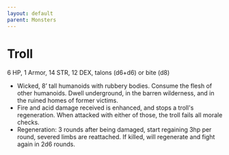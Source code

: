 ```yaml
---
layout: default
parent: Monsters
---
```

# Troll
6 HP, 1 Armor, 14 STR, 12 DEX, talons (d6+d6) or bite (d8)

-   Wicked, 8’ tall humanoids with rubbery bodies. Consume the flesh of
    other humanoids. Dwell underground, in the barren wilderness, and in
    the ruined homes of former victims.
-   Fire and acid damage received is enhanced, and stops a troll's
    regeneration. When attacked with either of those, the troll fails
    all morale checks.
-   Regeneration: 3 rounds after being damaged, start regaining 3hp per
    round, severed limbs are reattached. If killed, will regenerate and
    fight again in 2d6 rounds.

